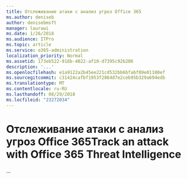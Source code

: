```yaml
---
title: Отслеживание атаки с анализ угроз Office 365
ms.author: deniseb
author: denisebmsft
manager: laurawi
ms.date: 1/26/2018
ms.audience: ITPro
ms.topic: article
ms.service: o365-administration
localization_priority: Normal
ms.assetid: 173eb522-916b-4022-af10-d7395c92b206
description: '...'
ms.openlocfilehash: e1a9122a2b45ee221cd532bb6bfabf89e01180ef
ms.sourcegitcommit: c31424cafbf1953f2864d7e2ceb95b329a694edb
ms.translationtype: MT
ms.contentlocale: ru-RU
ms.lasthandoff: 08/29/2018
ms.locfileid: "23272034"
---
```

# <a name="track-an-attack-with-office-365-threat-intelligence"></a><span data-ttu-id="bbcf2-103">Отслеживание атаки с анализ угроз Office 365</span><span class="sxs-lookup"><span data-stu-id="bbcf2-103">Track an attack with Office 365 Threat Intelligence</span></span>

<span data-ttu-id="bbcf2-104">...</span><span class="sxs-lookup"><span data-stu-id="bbcf2-104"></span></span>
  

